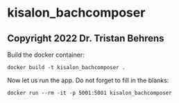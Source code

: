 # kisalon_bachcomposer
## Copyright 2022 Dr. Tristan Behrens


Build the docker container: 

```
docker build -t kisalon_bachcomposer .
```

Now let us run the app. Do not forget to fill in the blanks:

```
docker run --rm -it -p 5001:5001 kisalon_bachcomposer
```